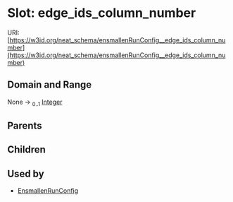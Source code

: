 
# Slot: edge_ids_column_number




URI: [https://w3id.org/neat_schema/ensmallenRunConfig__edge_ids_column_number](https://w3id.org/neat_schema/ensmallenRunConfig__edge_ids_column_number)


## Domain and Range

None &#8594;  <sub>0..1</sub> [Integer](types/Integer.md)

## Parents


## Children


## Used by

 * [EnsmallenRunConfig](EnsmallenRunConfig.md)
